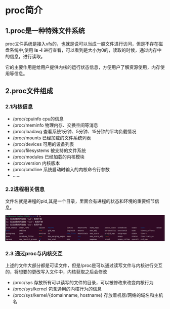 # proc简介

## 1.proc是一种特殊文件系统
proc文件系统是接入vfs的，也就是说可以当成一般文件进行访问，但是不存在磁盘系统中,使用 __ls -l__ 进行查看，可以看到是大小为0的，读取的时候，通过内存中的信息，进行读取。

它的主要作用是给用户提供内核的运行状态信息，方便用户了解资源使用，内存使用等信息。

## 2.proc文件组成

### 2.1内核信息

+ /proc/cpuinfo     cpu的信息
+ /proc/meminfo     物理内存、交换空间等消息
+ /proc/loadavg    查看系统1分钟、5分钟、15分钟的平均负载情况
+ /proc/mounts      已经加载的文件系统列表
+ /proc/devices     可用的设备列表
+ /proc/filesystems 被支持的文件系统
+ /proc/modules     已经加载的内核模块
+ /proc/version     内核版本
+ /proc/cmdline     系统启动时输入的内核命令行参数
+ ......

### 2.2进程相关信息

文件名就是进程的pid,其是一个目录，里面会有进程的状态和环境的重要细节信息。

![示例图片](./1_process_proc.png)

### 2.3 通过proc与内核交互

上述的文件大部分都是可读文件，但是/proc是可以通过读写文件与内核进行交互的，将想要的更改写入文件中，内核获取之后会修改

+ /proc/sys                                 存放所有可以读写的文件的目录，可以被修改来改变内核行为
+ /proc/sys/kernel                          包含通用的内核行为的信息
+ /proc/sys/kernel/{domainname, hostname}   存放着机器/网络的域名和主机名